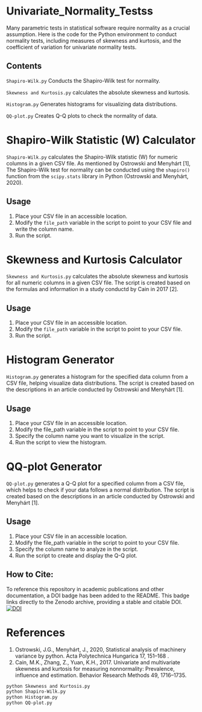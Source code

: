# Univariate_Normality_Testss
Many parametric tests in statistical software require normality as a crucial assumption. Here is the code for the Python environment to conduct normality tests, including measures of skewness and kurtosis, and the coefficient of variation for univariate normality tests.

## Contents
  `Shapiro-Wilk.py` Conducts the Shapiro-Wilk test for normality.
  
  `Skewness and Kurtosis.py` calculates the absolute skewness and kurtosis.
  
  `Histogram.py` Generates histograms for visualizing data distributions.
  
  `QQ-plot.py` Creates Q-Q plots to check the normality of data.
  
# Shapiro-Wilk Statistic (W) Calculator

`Shapiro-Wilk.py` calculates the Shapiro-Wilk statistic (W) for numeric columns in a given CSV file. As mentioned by Ostrowski and Menyhárt [1], The Shapiro-Wilk test for normality can be conducted using the `shapiro()` function from the `scipy.stats` library in Python (Ostrowski and Menyhárt, 2020).

## Usage

1. Place your CSV file in an accessible location.
2. Modify the `file_path` variable in the script to point to your CSV file and write the column name.
3. Run the script.

# Skewness and Kurtosis Calculator

`Skewness and Kurtosis.py` calculates the absolute skewness and kurtosis for all numeric columns in a given CSV file. The script is created based on the formulas and information in a study conductd by Cain in 2017 [2].


## Usage

1. Place your CSV file in an accessible location.
2. Modify the `file_path` variable in the script to point to your CSV file.
3. Run the script.


# Histogram Generator
`Histogram.py` generates a histogram for the specified data column from a CSV file, helping visualize data distributions. The script is created based on the descriptions in an article conducted by Ostrowski and Menyhárt [1].
## Usage
1. Place your CSV file in an accessible location.
2. Modify the file_path variable in the script to point to your CSV file.
3. Specify the column name you want to visualize in the script.
4. Run the script to view the histogram.


# QQ-plot Generator
`QQ-plot.py` generates a Q-Q plot for a specified column from a CSV file, which helps to check if your data follows a normal distribution. The script is created based on the descriptions in an article conducted by Ostrowski and Menyhárt [1].

## Usage
1. Place your CSV file in an accessible location.
2. Modify the file_path variable in the script to point to your CSV file.
3. Specify the column name to analyze in the script.
4. Run the script to create and display the Q-Q plot.

## How to Cite:


To reference this repository in academic publications and other documentation, a DOI badge has been added to the README. This badge links directly to the Zenodo archive, providing a stable and citable DOI.
[![DOI](https://zenodo.org/badge/831840509.svg)](https://zenodo.org/doi/10.5281/zenodo.13824213)


# References
1. Ostrowski, J.G., Menyhárt, J., 2020, Statistical analysis of machinery variance by python. Acta Polytechnica Hungarica 17, 151–168 .
2. Cain, M.K., Zhang, Z., Yuan, K.H., 2017. Univariate and multivariate skewness and kurtosis for measuring nonnormality: Prevalence, influence
and estimation. Behavior Research Methods 49, 1716–1735.

```bash
python Skewness and Kurtosis.py
python Shapiro-Wilk.py
python Histogram.py
python QQ-plot.py
